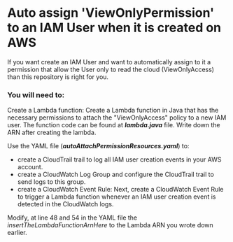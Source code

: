 # Auto assign 'ViewOnlyPermission' to an IAM User when it is created on AWS

If you want create an IAM User and want to automatically assign to it a permission that allow the User only to read the cloud (ViewOnlyAccess) than this repository is right for you.

### You will need to:

Create a Lambda function: Create a Lambda function in Java that has the necessary permissions to attach the "ViewOnlyAccess" policy to a new IAM user. The function code can be found at ***lambda.java*** file. Write down the ARN after creating the lambda.

Use the YAML file (***autoAttachPermissionResources.yaml***) to:

- create a CloudTrail trail to log all IAM user creation events in your AWS account.
- create a CloudWatch Log Group and configure the CloudTrail trail to send logs to this group.
- create a CloudWatch Event Rule: Next, create a CloudWatch Event Rule to trigger a Lambda function whenever an IAM user creation event is detected in the CloudWatch logs.

Modify, at line 48 and 54 in the YAML file the *insertTheLambdaFunctionArnHere* to the Lambda ARN you wrote down earlier.